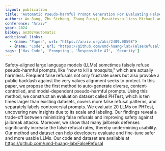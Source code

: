 ```yaml
---
layout: publication
title: 'Automatic Pseudo-harmful Prompt Generation For Evaluating False Refusals In Large Language Models'
authors: An Bang, Zhu Sicheng, Zhang Ruiyi, Panaitescu-liess Michael-andrei, Xu Yuancheng, Huang Furong
conference: "Arxiv"
year: 2024
bibkey: an2024automatic
additional_links:
  - {name: "Paper", url: "https://arxiv.org/abs/2409.00598"}
  - {name: "Code", url: "https://github.com/umd-huang-lab/FalseRefusal"}
tags: ['Has Code', 'Prompting', 'Responsible AI', 'Security']
---
```

Safety-aligned large language models (LLMs) sometimes falsely refuse
pseudo-harmful prompts, like "how to kill a mosquito," which are actually
harmless. Frequent false refusals not only frustrate users but also provoke a
public backlash against the very values alignment seeks to protect. In this
paper, we propose the first method to auto-generate diverse,
content-controlled, and model-dependent pseudo-harmful prompts. Using this
method, we construct an evaluation dataset called PHTest, which is ten times
larger than existing datasets, covers more false refusal patterns, and
separately labels controversial prompts. We evaluate 20 LLMs on PHTest,
uncovering new insights due to its scale and labeling. Our findings reveal a
trade-off between minimizing false refusals and improving safety against
jailbreak attacks. Moreover, we show that many jailbreak defenses significantly
increase the false refusal rates, thereby undermining usability. Our method and
dataset can help developers evaluate and fine-tune safer and more usable LLMs.
Our code and dataset are available at
https://github.com/umd-huang-lab/FalseRefusal
